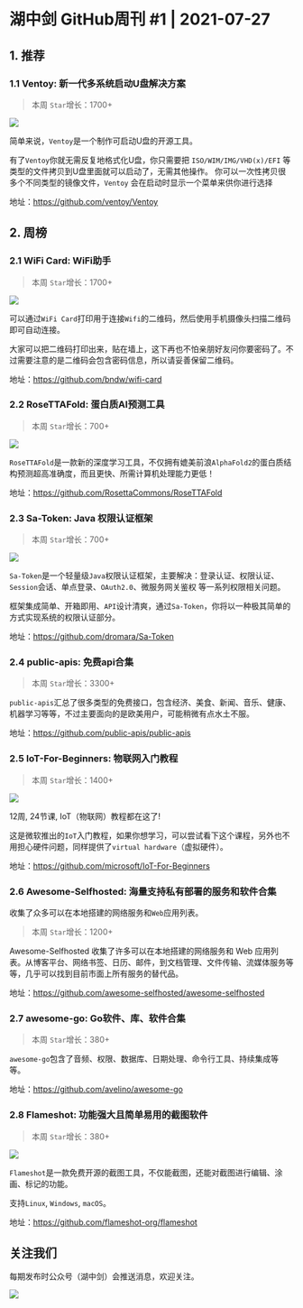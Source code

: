  # 湖中剑 GitHub周刊 #1 | 2021-07-27

## 1. 推荐

### 1.1 Ventoy: 新一代多系统启动U盘解决方案

> 本周 `Star`增长：1700+

![](https://gitee.com/ineo6/assets/raw/master/20210727134404.png)

简单来说，`Ventoy`是一个制作可启动U盘的开源工具。

有了`Ventoy`你就无需反复地格式化U盘，你只需要把 `ISO/WIM/IMG/VHD(x)/EFI` 等类型的文件拷贝到U盘里面就可以启动了，无需其他操作。
你可以一次性拷贝很多个不同类型的镜像文件，`Ventoy` 会在启动时显示一个菜单来供你进行选择

地址：https://github.com/ventoy/Ventoy

## 2. 周榜

### 2.1 WiFi Card: WiFi助手

> 本周 `Star`增长：1700+

![](https://gitee.com/ineo6/assets/raw/master/125853182-49fd361d-5797-4989-afbf-e6a617945be2.gif)

可以通过`WiFi Card`打印用于连接`Wifi`的二维码，然后使用手机摄像头扫描二维码即可自动连接。

大家可以把二维码打印出来，贴在墙上，这下再也不怕亲朋好友问你要密码了。不过需要注意的是二维码会包含密码信息，所以请妥善保留二维码。

地址：https://github.com/bndw/wifi-card

### 2.2 RoseTTAFold: 蛋白质AI预测工具

> 本周 `Star`增长：700+

![](https://gitee.com/ineo6/assets/raw/master/20210727133716.png)

`RoseTTAFold`是一款新的深度学习工具，不仅拥有媲美前浪`AlphaFold2`的蛋白质结构预测超高准确度，而且更快、所需计算机处理能力更低！

地址：https://github.com/RosettaCommons/RoseTTAFold

### 2.3 Sa-Token: Java 权限认证框架

> 本周 `Star`增长：700+

![](https://gitee.com/ineo6/assets/raw/master/20210727134213.png)

`Sa-Token`是一个轻量级`Java`权限认证框架，主要解决：登录认证、权限认证、`Session`会话、单点登录、`OAuth2.0`、微服务网关鉴权 等一系列权限相关问题。

框架集成简单、开箱即用、`API`设计清爽，通过`Sa-Token`，你将以一种极其简单的方式实现系统的权限认证部分。

地址：https://github.com/dromara/Sa-Token

### 2.4 public-apis: 免费api合集

> 本周 `Star`增长：3300+

`public-apis`汇总了很多类型的免费接口，包含经济、美食、新闻、音乐、健康、机器学习等等，不过主要面向的是欧美用户，可能稍微有点水土不服。

地址：https://github.com/public-apis/public-apis

### 2.5 IoT-For-Beginners: 物联网入门教程 

> 本周 `Star`增长：1400+

![](https://gitee.com/ineo6/assets/raw/master/20210727134547.png)

12周, 24节课, IoT（物联网）教程都在这了!

这是微软推出的`IoT`入门教程，如果你想学习，可以尝试看下这个课程，另外也不用担心硬件问题，同样提供了`virtual hardware`（虚拟硬件）。

地址：https://github.com/microsoft/IoT-For-Beginners

### 2.6 Awesome-Selfhosted: 海量支持私有部署的服务和软件合集

收集了众多可以在本地搭建的网络服务和`Web`应用列表。

> 本周 `Star`增长：1200+

Awesome-Selfhosted 收集了许多可以在本地搭建的网络服务和 Web 应用列表。从博客平台、网络书签、日历、邮件，到文档管理、文件传输、流媒体服务等等，几乎可以找到目前市面上所有服务的替代品。

地址：https://github.com/awesome-selfhosted/awesome-selfhosted

### 2.7 awesome-go: Go软件、库、软件合集

> 本周 `Star`增长：380+

`awesome-go`包含了音频、权限、数据库、日期处理、命令行工具、持续集成等等。

地址：https://github.com/avelino/awesome-go

### 2.8 Flameshot: 功能强大且简单易用的截图软件

> 本周 `Star`增长：380+

![](https://gitee.com/ineo6/assets/raw/master/animatedUsage%20(1).gif)

`Flameshot`是一款免费开源的截图工具，不仅能截图，还能对截图进行编辑、涂画、标记的功能。

支持`Linux`, `Windows`, `macOS`。

地址：https://github.com/flameshot-org/flameshot

## 关注我们

每期发布时公众号（湖中剑）会推送消息，欢迎关注。

![](https://cdn.jsdelivr.net/gh/ineo6/weekly/assets/qrcode_for_wechat.jpg)
